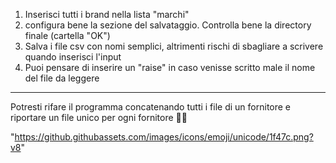 1. Inserisci tutti i brand nella lista "marchi"
2. configura bene la sezione del salvataggio. Controlla bene la directory finale (cartella "OK")
3. Salva i file csv con nomi semplici, altrimenti rischi di sbagliare a scrivere quando inserisci l'input
4. Puoi pensare di inserire un "raise" in caso venisse scritto male il nome del file da leggere

************************************

Potresti rifare il programma concatenando tutti i file di un fornitore e riportare un file unico per ogni fornitore 🤪🧌

"https://github.githubassets.com/images/icons/emoji/unicode/1f47c.png?v8"

